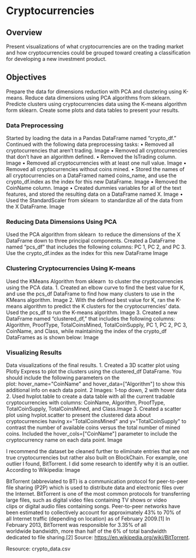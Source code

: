 # Cryptocurrencies

## Overview

Present visualizations of what cryptocurrencies are on the trading market and how cryptocurrencies could be grouped toward creating a classification for developing a new investment product.

## Objectives

Prepare the data for dimensions reduction with PCA and clustering using K-means.
Reduce data dimensions using PCA algorithms from sklearn.
Predicte clusters using cryptocurrencies data using the K-means algorithm form sklearn.
Create some plots and data tables to present your results.

### Data Preprocessing

Started by loading the data in a Pandas DataFrame named “crypto_df.” Continued with the following data preprocessing tasks:
	•	Removed all cryptocurrencies that aren’t trading. Image
	•	Removed all cryptocurrencies that don’t have an algorithm defined.
	•	Removed the IsTrading column. Image
	•	Removed all cryptocurrencies with at least one null value. Image
	•	Removed all cryptocurrencies without coins mined. 
	•	Stored the names of all cryptocurrencies on a DataFramed named coins_name, and use the crypto_df.index as the index for this new DataFrame. Image
	•	Removed the CoinName column. Image
	•	Created dummies variables for all of the text features, and stored the resulting data on a DataFrame named X. Image
	•	Used the StandardScaler from sklearn  to standardize all of the data from the X DataFrame. Image
  
  
### Reducing Data Dimensions Using PCA
Used the PCA algorithm from sklearn
 to reduce the dimensions of the X DataFrame down to three principal components. 
Created a DataFrame named “pcs_df” that includes the following columns: PC 1, PC 2, and PC 3. Use the crypto_df.index as the index for this new DataFrame Image


### Clustering Cryptocurrencies Using K-means
Used the KMeans Algorithm from sklearn
 to cluster the cryptocurrencies using the PCA data.
	1.	Created an elbow curve to find the best value for K, and use the pcs_df DataFrame to find how many clusters to use in the KMeans algorithm. Image
	2.	With the defined best value for K, ran the K-means algorithm to predict the K clusters for the cryptocurrencies’ data. Used the pcs_df to run the K-means algorithm. Image
	3.	Created a new DataFrame named “clustered_df,” that includes the following columns: Algorithm, ProofType, TotalCoinsMined, TotalCoinSupply, PC 1, PC 2, PC 3, CoinName, and Class, while maintaining the index of the crypto_df DataFrames as is shown below: Image

### Visualizing Results
Data visualizations of the final results.
	1.	Created a 3D scatter plot using Plotly Express to plot the clusters using the clustered_df DataFrame. You should include the following parameters on the plot: hover_name="CoinName" and hover_data=["Algorithm"] to show this additional info on each data point. 2 Images: 1-top down, 2 with hover data
	2.	Used hvplot.table to create a data table with all the current tradable cryptocurrencies with columns: CoinName, Algorithm, ProofType, TotalCoinSupply, TotalCoinsMined, and Class.Image
	3.	Created a scatter plot using hvplot.scatter to present the clustered data about cryptocurrencies having x="TotalCoinsMined" and y="TotalCoinSupply" to contrast the number of available coins versus the total number of mined coins. Included the hover_cols=["CoinName"] parameter to include the cryptocurrency name on each data point. Image

I recommend the dataset be cleaned further to eliminate entries that are not true cryptocurrencies but rather also built on BlockChain.  For example, one outlier I found, BitTorrent. I did some research to identify why it is an outlier.  According to Wikipedia:  Image

BitTorrent (abbreviated to BT) is a communication protocol for peer-to-peer file sharing (P2P) which is used to distribute data and electronic files over the Internet.
BitTorrent is one of the most common protocols for transferring large files, such as digital video files containing TV shows or video clips or digital audio files containing songs. Peer-to-peer networks have been estimated to collectively account for approximately 43% to 70% of all Internet traffic (depending on location) as of February 2009.[1] In February 2013, BitTorrent was responsible for 3.35% of all worldwide bandwidth, more than half of the 6% of total bandwidth dedicated to file sharing.[2] 
Source: https://en.wikipedia.org/wiki/BitTorrent. 

Resource:
crypto_data.csv

